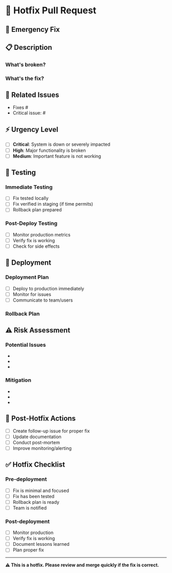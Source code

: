 # 🚨 Hotfix Pull Request

## 🚨 Emergency Fix
<!-- This is a hotfix for a critical issue in production -->

## 📋 Description
<!-- Brief description of the critical issue being fixed -->

### What's broken?
<!-- Describe the critical issue -->

### What's the fix?
<!-- Describe the fix being applied -->

## 🔗 Related Issues
<!-- Link to the critical issue -->
- Fixes #
- Critical issue: #

## ⚡ Urgency Level
- [ ] **Critical**: System is down or severely impacted
- [ ] **High**: Major functionality is broken
- [ ] **Medium**: Important feature is not working

## 🧪 Testing

### Immediate Testing
- [ ] Fix tested locally
- [ ] Fix verified in staging (if time permits)
- [ ] Rollback plan prepared

### Post-Deploy Testing
- [ ] Monitor production metrics
- [ ] Verify fix is working
- [ ] Check for side effects

## 🚀 Deployment

### Deployment Plan
- [ ] Deploy to production immediately
- [ ] Monitor for issues
- [ ] Communicate to team/users

### Rollback Plan
<!-- Describe how to rollback if issues occur -->

## ⚠️ Risk Assessment
<!-- What are the risks of this hotfix? -->

### Potential Issues
- 
- 
- 

### Mitigation
- 
- 
- 

## 📝 Post-Hotfix Actions
<!-- What needs to be done after the hotfix is deployed -->

- [ ] Create follow-up issue for proper fix
- [ ] Update documentation
- [ ] Conduct post-mortem
- [ ] Improve monitoring/alerting

## ✅ Hotfix Checklist

### Pre-deployment
- [ ] Fix is minimal and focused
- [ ] Fix has been tested
- [ ] Rollback plan is ready
- [ ] Team is notified

### Post-deployment
- [ ] Monitor production
- [ ] Verify fix is working
- [ ] Document lessons learned
- [ ] Plan proper fix

---

**⚠️ This is a hotfix. Please review and merge quickly if the fix is correct.**
